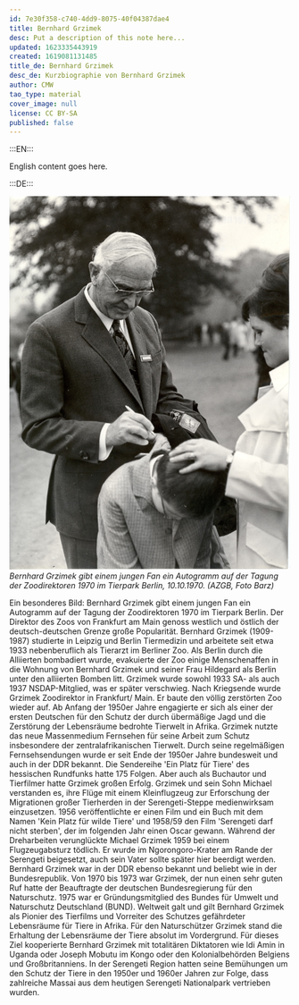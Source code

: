 ```yaml
---
id: 7e30f358-c740-4dd9-8075-40f04387dae4
title: Bernhard Grzimek
desc: Put a description of this note here...
updated: 1623335443919
created: 1619081131485
title_de: Bernhard Grzimek
desc_de: Kurzbiographie von Bernhard Grzimek
author: CMW
tao_type: material
cover_image: null
license: CC BY-SA
published: false
---
```


:::EN:::

English content goes here.

:::DE:::

![Bernhard Grzimek gibt ein Autogramm](images\cmw\10101970_Grzimek_TP_Barz.jpg)
_Bernhard Grzimek gibt einem jungen Fan ein Autogramm auf der Tagung der Zoodirektoren 1970 im Tierpark Berlin, 10.10.1970. (AZGB, Foto Barz)_

Ein besonderes Bild: Bernhard Grzimek gibt einem jungen Fan ein Autogramm auf der Tagung der Zoodirektoren 1970 im Tierpark Berlin. Der Direktor des Zoos von Frankfurt am Main genoss westlich und östlich der deutsch-deutschen Grenze große Popularität.
Bernhard Grzimek (1909-1987) studierte in Leipzig und Berlin Tiermedizin und arbeitete seit etwa 1933 nebenberuflich als Tierarzt im Berliner Zoo. Als Berlin durch die Alliierten bombadiert wurde, evakuierte der Zoo einige Menschenaffen in die Wohnung von Bernhard Grzimek und seiner Frau Hildegard als Berlin unter den alliierten Bomben litt. Grzimek wurde sowohl 1933 SA- als auch 1937 NSDAP-Mitglied, was er später verschwieg.
Nach Kriegsende wurde Grzimek Zoodirektor in Frankfurt/ Main. Er baute den völlig zerstörten Zoo wieder auf. Ab Anfang der 1950er Jahre engagierte er sich als einer der ersten Deutschen für den Schutz der durch übermäßige Jagd und die Zerstörung der Lebensräume bedrohte Tierwelt in Afrika. Grzimek nutzte das neue Massenmedium Fernsehen für seine Arbeit zum Schutz insbesondere der zentralafrikanischen Tierwelt. Durch seine regelmäßigen Fernsehsendungen wurde er seit Ende der 1950er Jahre bundesweit und auch in der DDR bekannt. Die Sendereihe 'Ein Platz für Tiere' des hessischen Rundfunks hatte 175 Folgen. Aber auch als Buchautor und Tierfilmer hatte Grzimek großen Erfolg. Grzimek und sein Sohn Michael verstanden es, ihre Flüge mit einem Kleinflugzeug zur Erforschung der Migrationen großer Tierherden in der Serengeti-Steppe medienwirksam einzusetzen. 1956 veröffentlichte er einen Film und ein Buch mit dem Namen 'Kein Platz für wilde Tiere' und 1958/59 den Film 'Serengeti darf nicht sterben', der im folgenden Jahr einen Oscar gewann. Während der Dreharbeiten verunglückte Michael Grzimek 1959 bei einem Flugzeugabsturz tödlich. Er wurde im Ngorongoro-Krater am Rande der Serengeti beigesetzt, auch sein Vater sollte später hier beerdigt werden.
Bernhard Grzimek war in der DDR ebenso bekannt und beliebt wie in der Bundesrepublik. Von 1970 bis 1973 war Grzimek, der nun einen sehr guten Ruf hatte der Beauftragte der deutschen Bundesregierung für den Naturschutz. 1975 war er Gründungsmitglied des Bundes für Umwelt und Naturschutz Deutschland (BUND). 
Weltweit galt und gilt Bernhard Grzimek als Pionier des Tierfilms und Vorreiter des Schutzes gefährdeter Lebensräume für Tiere in Afrika. Für den Naturschützer Grzimek stand die Erhaltung der Lebensräume der Tiere absolut im Vordergrund. Für dieses Ziel kooperierte Bernhard Grzimek mit totalitären Diktatoren wie Idi Amin in Uganda oder Joseph Mobutu im Kongo oder den Kolonialbehörden Belgiens und Großbritanniens. In der Serengeti Region hatten seine Bemühungen um den Schutz der Tiere in den 1950er und 1960er Jahren zur Folge, dass zahlreiche Massai aus dem heutigen Serengeti Nationalpark vertrieben wurden.